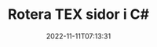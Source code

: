 ---
############################# Static ############################
layout: "auto-gen-merger"
date: 2022-11-11T07:13:31
draft: false
otherformats: pdf xps epub

############################# Head ############################
head_title: "Rotera TEX sidor i C# – Rotera i 90, 180, 270 vinkel"
head_description: "Rotera specifika eller alla dokumentsidor i en TEX-fil med 90, 180, 270 rotationsvinkel med hjälp av dokumentsammanslagnings-API."

############################# Header ############################
title: "Rotera TEX sidor i C#"
description: "Rotera TEX sidor med några rader med .NET-kod."
bg_image: "https://cms.admin.containerize.com/templates/aspose/App_Themes/V3/images/bg/header1.png"
bg_overlay: false
button:
    enable: true
    icon: "fas fa-arrow-down"
    label: "Ladda ner gratis provversion"
    link: "https://downloads.groupdocs.com/merger/net"

############################# SubMenu ############################
submenu:
    enable: true

    left:
        img_alt: "GroupDocs.Merger for .NET"
        image: "https://cms.admin.containerize.com/templates/groupdocs/images/product-logos/90x90-noborder/groupdocs-merger-net.png"
        product: "GroupDocs.Merger"
        platform: ".NET"

    middle:
        button:

            # button loop
            - link: "https://apireference.groupdocs.com/merger/net"
              text: "API-referens"

            # button loop
            - link: "https://github.com/groupdocs-merger"
              text: "Kodexempel"

            # button loop
            - link: "https://products.groupdocs.app/merger/family"
              text: "Livedemos"

            # button loop
            - link: "https://purchase.groupdocs.com/pricing/merger/net"
              text: "Prissättning"

    right:
        link_download: "https://downloads.groupdocs.com/merger"
        link_learn: "https://docs.groupdocs.com/merger/net"
        link_buy: "https://purchase.groupdocs.com"

############################# About ############################
about:
    enable: true
    title: "Om GroupDocs.Merger for .NET API"
    content: |
        [GroupDocs.Merger for .NET](/sv/merger/net/) erbjuder en enkel lösning för att säkert sammanfoga och dela mellan ett brett utbud av dokumentformat inklusive PDF, Microsoft Office (Word, Excel, PowerPoint , OneNote), OpenDocument, HTML, bilder och många andra inom .NET-applikationer. Genom att bara lägga till några rader av koden kan du utföra flera dokumentoperationer som att flytta, ta bort, rotera, byta, extrahera eller ändra orienteringen på sidorna i dokumenten. Dokumentsammanslagnings-API:et stöder också förhandsgranskning av dokumentsidor som en bild för att analysera dokumentstrukturen, formateringen och innehållet på sidan.
        
        GroupDocs.Merger API är ett rätt val för företagslösningar som behöver funktioner för filsiderotation. Dessa API:er stöds väl på alla större operativsystem och plattformar inklusive .NET Framework, .NET Standard, .NET Core, Mono.

############################# Steps ############################
steps:
    enable: true
    title_left: "Rotera TEX filsidor i .NET"
    content_left: |
        [GroupDocs.Merger for .NET](/sv/merger/net/) gör det enkelt för C#-utvecklare att rotera vissa specifika eller alla sidor i en TEX-fil vid 90 , 180 eller 270 rotationsvinkel genom att implementera några enkla steg.
        
        * Initiera **RotateOptions** med önskad rotationsvinkel och sidnummer.
        * Skapa en ny instans av **Merger** och skicka källdokumentets sökväg som en konstruktorparameter.
        * Ring **RotatePages** och skicka **RotateOptions**-objektet.
        * Ring **Save** och ange sökvägen för att spara det resulterande dokumentet.

    title_right: "Systemkrav"
    content_right: |
        GroupDocs.Merger for .NET API:er stöds på alla större plattformar och operativsystem. Innan du kör koden nedan, se till att du har följande förutsättningar installerade på ditt system.

        * Operativsystem: Microsoft Windows, Linux, MacOS
        * Utvecklingsmiljöer: Visual Studio, Xamarin, MonoDevelop
        * Ramar: .NET Framework, .NET Standard, .NET Core, Mono
        * Ladda ner den senaste versionen av GroupDocs.Merger for .NET från [NuGet](https://www.nuget.org/packages/groupdocs.merger)
         
    code: |
     {{% merger/additional-styles %}}
     {{< merger/code-merger title="Hur man roterar TEX filsidor med hjälp av C# exempelkod">}}

        ```csharp    
        // Rotera TEX filsidor med GroupDocs.Merger API
        // Initiera klassen RotateOptions för att ange rotationsvinkel och sidnummer som ska roteras
        RotateOptions rotateOptions = new RotateOptions(RotateMode.Rotate180, new int[] { 2, 3 });

        // Instantiera sammanslagning med indatadokumentet TEX
        using (Merger merger = new Merger("input.tex"))
          {
            // Anrop RotatePages-metoden och skicka RotateOptions-objektet till det
            merger.RotatePages(rotateOptions);
    
            // Anrop Spara-metoden och skicka önskad filsökväg för att spara utdatadokumentet
            merger.Save("output.tex");
          }
        ```
     {{< /merger/code-merger >}}

############################# Demos ############################
demos:
    enable: true
    title: "Livedemos - Rotera TEX filsidor online"
    content: |
       Rotera TEX filsidor just nu genom att besöka webbplatsen [GroupDocs.Merger Live Demos](https://products.groupdocs.app/splitter/rotate-pages/tex).
       Livedemon har följande fördelar.
        
############################# About Formats ############################
about_formats:
    enable: true

############################# More Formats ############################
more_formats:
    enable: true
    title: "Rotera sidor i andra dokumentformat"
    content: |
        .NET dokumenterar sammanslagning och split API för filformat och bilder. Rotera några av de populära filformaten enligt nedan.

############################# Back to top ###############################
back_to_top:
    enable: true
---